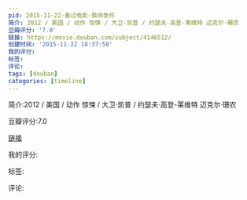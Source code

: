 ```yaml
---
pid: 2015-11-22-看过电影-致命急件
简介: 2012 / 美国 / 动作 惊悚 / 大卫·凯普 / 约瑟夫·高登-莱维特 迈克尔·珊农
豆瓣评分: '7.0'
链接: https://movie.douban.com/subject/4146512/
创建时间: '2015-11-22 18:37:50'
我的评分:
标签:
评论:
tags: [douban]
categories: [timeline]
---
```

简介:2012 / 美国 / 动作 惊悚 / 大卫·凯普 / 约瑟夫·高登-莱维特 迈克尔·珊农

豆瓣评分:7.0

[链接](https://movie.douban.com/subject/4146512/)

我的评分:

标签:

评论:

